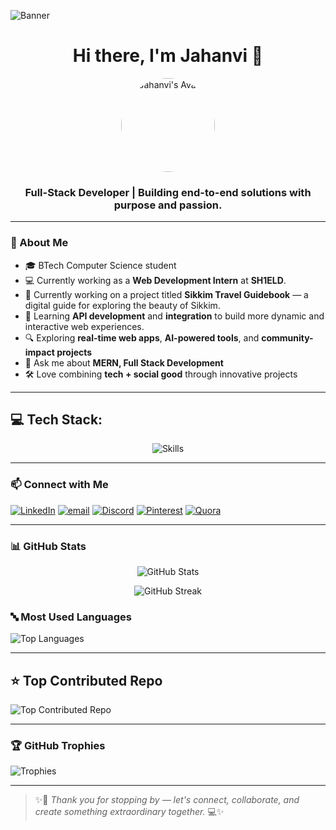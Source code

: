 ![Banner](https://www.aalpha.net/wp-content/uploads/2020/12/full-stack-development.gif)

<h1 align="center">Hi there, I'm Jahanvi 👋</h1>

<p align="center">
  <img src="https://user-images.githubusercontent.com/74038190/249570803-02293768-9242-47e1-bf8f-d084ba0a2d1d.gif" alt="Jahanvi's Avatar" width="150" style="border-radius: 50%">
</p>

<h3 align="center">Full-Stack Developer | Building end-to-end solutions with purpose and passion.</h3>

---

### 🚀 About Me

- 🎓 BTech Computer Science student  
- 💻 Currently working as a **Web Development Intern** at **SH1ELD**.
- 🔭 Currently working on a project titled **Sikkim Travel Guidebook** — a digital guide for exploring the beauty of Sikkim.  
- 🌱 Learning **API development** and **integration** to build more dynamic and interactive web experiences.
- 🔍 Exploring **real-time web apps**, **AI-powered tools**, and **community-impact projects**
- 💬 Ask me about **MERN, Full Stack Development**
- 🛠️ Love combining **tech + social good** through innovative projects

---


## 💻 Tech Stack:
<p align="center">
  <img src="https://skillicons.dev/icons?i=mongodb,express,react,nodejs,mysql,c,cpp,java,javascript,python,html,css,figma,django,git,github" alt="Skills" />
</p>

---


### 📫 Connect with Me

[![LinkedIn](https://img.shields.io/badge/LinkedIn-%230077B5.svg?logo=linkedin&logoColor=white)](https://www.linkedin.com/in/jahanvi2706/)
[![email](https://img.shields.io/badge/Email-D14836?logo=gmail&logoColor=white)](mailto:jahanvi2706.singh@gmail.com)
[![Discord](https://img.shields.io/badge/Discord-%237289DA.svg?logo=discord&logoColor=white)](https://discord.gg/https://discord.com/channels/@me) 
[![Pinterest](https://img.shields.io/badge/Pinterest-%23E60023.svg?logo=Pinterest&logoColor=white)](https://www.pinterest.com/jahanvi2706singh/) 
[![Quora](https://img.shields.io/badge/Quora-%23B92B27.svg?logo=Quora&logoColor=white)](https://www.quora.com/profile/Jahanvi-174) 



---

### 📊 GitHub Stats

<p align="center">
  <img src="https://github-readme-stats.vercel.app/api?username=Jahanvi2706&show_icons=true&theme=tokyonight" alt="GitHub Stats" />
</p>

<p align="center">
  <img src="https://github-readme-streak-stats.herokuapp.com?user=Jahanvi2706&theme=tokyonight&date_format=M%20j%5B%2C%20Y%5D" alt="GitHub Streak" />
</p>


### 🔤 Most Used Languages

![Top Languages](https://github-readme-stats.vercel.app/api/top-langs/?username=Jahanvi2706&theme=dark&hide_border=false&include_all_commits=true&count_private=true&layout=compact)


---


## ⭐ Top Contributed Repo

![Top Contributed Repo](https://github-contributor-stats.vercel.app/api?username=Jahanvi2706&limit=5&theme=merko&combine_all_yearly_contributions=true)

---

### 🏆 GitHub Trophies

![Trophies](https://github-profile-trophy.vercel.app/?username=Jahanvi2706&theme=radical&no-frame=false&no-bg=true&margin-w=4)


---



> ✨🌸 *Thank you for stopping by — let's connect, collaborate, and create something extraordinary together.* 💻✨
